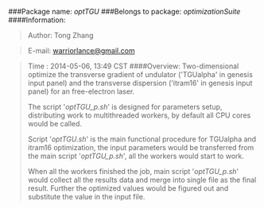 ###Package name: _optTGU_
###Belongs to package: _optimizationSuite_
####Information:
> Author: Tong Zhang

> E-mail: warriorlance@gmail.com

> Time  : 2014-05-06, 13:49 CST
####Overview:
>	Two-dimensional optimize the transverse gradient of undulator
>	('TGUalpha' in genesis input panel) and the transverse dispersion 
>	('itram16' in genesis input panel) for an free-electron laser. 
>	
>	The script '*optTGU_p.sh*' is designed for parameters setup, distributing
>	work to multithreaded workers, by default all CPU cores would be called.
>
>	Script '*optTGU.sh*' is the main functional procedure for TGUalpha and 
>	itram16 optimization, the input parameters would be transferred from 
>	the main script '*optTGU_p.sh*', all the workers would start to work.
>
>	When all the workers finished the job, main script '*optTGU_p.sh*'
>	would collect all the results data and merge into single file as the
>	final result. Further the optimized values would be figured out
>	and substitute the value in the input file.
